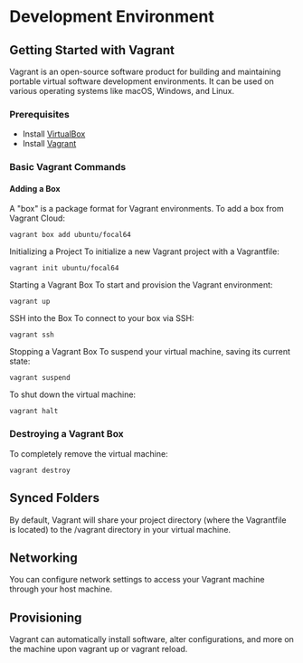 # Development Environment
## Getting Started with Vagrant

Vagrant is an open-source software product for building and maintaining portable virtual software development environments. It can be used on various operating systems like macOS, Windows, and Linux.

### Prerequisites

- Install [VirtualBox](https://www.virtualbox.org/)
- Install [Vagrant](https://www.vagrantup.com/downloads)

### Basic Vagrant Commands

#### Adding a Box

A "box" is a package format for Vagrant environments. To add a box from Vagrant Cloud:

```shell
vagrant box add ubuntu/focal64
```
Initializing a Project
To initialize a new Vagrant project with a Vagrantfile:

```shell
vagrant init ubuntu/focal64
```
Starting a Vagrant Box
To start and provision the Vagrant environment:

```shell
vagrant up
```
SSH into the Box
To connect to your box via SSH:

```shell
vagrant ssh
```
Stopping a Vagrant Box
To suspend your virtual machine, saving its current state:

```shell
vagrant suspend
```
To shut down the virtual machine:

```shell
vagrant halt
```
### Destroying a Vagrant Box
To completely remove the virtual machine:

```shell
vagrant destroy
```
## Synced Folders
By default, Vagrant will share your project directory (where the Vagrantfile is located) to the /vagrant directory in your virtual machine.

## Networking
You can configure network settings to access your Vagrant machine through your host machine.

## Provisioning
Vagrant can automatically install software, alter configurations, and more on the machine upon vagrant up or vagrant reload.

